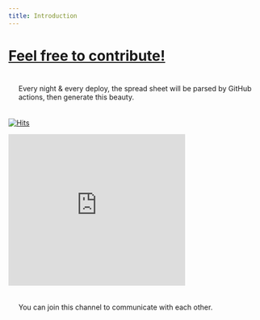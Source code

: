 ```yaml
---
title: Introduction
---
```


# [Feel free to contribute!](https://github.com/cagataycali/find-mentor)
<!--more-->
<p style="padding: 20px">
  Every night & every deploy,
  the spread sheet will be parsed by GitHub actions,
  then generate this beauty.
</p>

[![Hits](https://hits.seeyoufarm.com/api/count/incr/badge.svg?url=https%3A%2F%2Fgithub.com%2Fcagataycali%2Ffind-mentor&count_bg=%2379C83D&title_bg=%23555555&icon=hey.svg&icon_color=%23E7E7E7&title=Page%20view&edge_flat=false)]()

<iframe src="https://discord.com/widget?id=786277089577402418&theme=dark" width="350" height="300" allowtransparency="true" frameborder="0" sandbox="allow-popups allow-popups-to-escape-sandbox allow-same-origin allow-scripts"></iframe>

<p style="padding: 20px">
  You can join this channel to communicate with each other.
</p>
